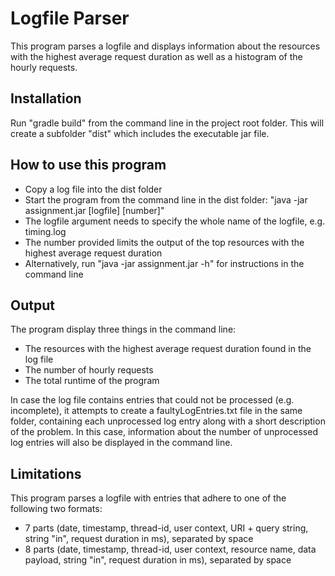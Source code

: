# Logfile Parser

This program parses a logfile and displays information about the resources with the highest average request duration as well as a histogram of the hourly requests.

## Installation

Run "gradle build" from the command line in the project root folder. This will create a subfolder "dist" which includes the executable jar file.

## How to use this program

* Copy a log file into the dist folder
* Start the program from the command line in the dist folder: "java -jar assignment.jar [logfile] [number]"
* The logfile argument needs to specify the whole name of the logfile, e.g. timing.log
* The number provided limits the output of the top resources with the highest average request duration
* Alternatively, run "java -jar assignment.jar -h" for instructions in the command line

## Output

The program display three things in the command line:
* The resources with the highest average request duration found in the log file
* The number of hourly requests
* The total runtime of the program

In case the log file contains entries that could not be processed (e.g. incomplete), it attempts to create a faultyLogEntries.txt file in the same folder, containing each unprocessed log entry along with a short description of the problem. In this case, information about the number of unprocessed log entries will also be displayed in the command line.

## Limitations

This program parses a logfile with entries that adhere to one of the following two formats:
* 7 parts (date, timestamp, thread-id, user context, URI + query string, string "in", request duration in ms), separated by space
* 8 parts (date, timestamp, thread-id, user context, resource name, data payload, string "in", request duration in ms), separated by space
